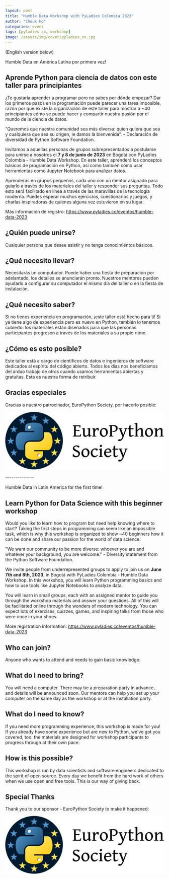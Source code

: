 ```yaml
---
layout: post
title: "Humble Data Workshop with PyLadies Colombia 2023"
author: "Cheuk Ho"
categories: event
tags: [pyladies co, workshop]
image: /assets/img/cover/pyladies_co.jpg
---
```


(English version below)

Humble Data en América Latina por primera vez!

## Aprende Python para ciencia de datos con este taller para principiantes

¿Te gustaría aprender a programar pero no sabes por dónde empezar? Dar los primeros pasos en la programación puede parecer una tarea imposible, razón por que existe la organización de este taller para mostrar a ~40 principiantes cómo se puede hacer y compartir nuestra pasión por el mundo de la ciencia de datos.

“Queremos que nuestra comunidad sea más diversa: quien quiera que sea y cualquiera que sea su origen, le damos la bienvenida”. – Declaración de diversidad de Python Software Foundation.

Invitamos a aquellas personas de grupos subrepresentados a postularse para unirse a nosotros el **7 y 8 de junio de 2023** en Bogotá con PyLadies Colombia - Humble Data Workshop. En este taller, aprenderá los conceptos básicos de programación en Python, así como también cómo usar herramientas como Jupyter Notebook para analizar datos.

Aprenderás en grupos pequeños, cada uno con un mentor asignado para guiarlo a través de los materiales del taller y responder sus preguntas. Todo esto será facilitado en línea a través de las maravillas de la tecnología moderna. Puedes esperar muchos ejercicios, cuestionarios y juegos, y charlas inspiradoras de quienes alguna vez estuvieron en su lugar.

Más información de registro: https://www.pyladies.co/eventos/humble-data-2023

## ¿Quién puede unirse?

Cualquier persona que desee asistir y no tenga conocimientos básicos.

## ¿Qué necesito llevar?

Necesitarás un computador. Puede haber una fiesta de preparación por adelantado, los detalles se anunciarán pronto. Nuestros mentores pueden ayudarlo a configurar su computador el mismo día del taller o en la fiesta de instalación.

## ¿Qué necesito saber?

Si no tienes experiencia en programación, ¡este taller está hecho para ti! Si ya tiene algo de experiencia pero es nuevo en Python, también lo tenemos cubierto: los materiales están diseñados para que las personas participantes progresen a través de los materiales a su propio ritmo.

## ¿Cómo es esto posible?

Este taller está a cargo de científicos de datos e ingenieros de software dedicados al espíritu del código abierto. Todos los días nos beneficiamos del arduo trabajo de otros cuando usamos herramientas abiertas y gratuitas. Esta es nuestra forma de retribuir.

## Gracias especiales

Gracias a nuestro patrocinador, EuroPython Society, por hacerlo posible:

[![EPS logo](/assets/img/logos/EPS-Logo-with-Text-v3-1024px-alpha.png)](https://www.europython-society.org/)

—------------

Humble Data in Latin America for the first time!

## Learn Python for Data Science with this beginner workshop

Would you like to learn how to program but need help knowing where to start? Taking the first steps in programming can seem like an impossible task, which is why this workshop is organized to show ~40 beginners how it can be done and share our passion for the world of data science.

"We want our community to be more diverse: whoever you are and whatever your background, you are welcome." - Diversity statement from the Python Software Foundation.

We invite people from underrepresented groups to apply to join us on **June 7th and 8th, 2023**, in Bogotá with PyLadies Colombia - Humble Data Workshop. In this workshop, you will learn Python programming basics and how to use tools like Jupyter Notebooks to analyze data.

You will learn in small groups, each with an assigned mentor to guide you through the workshop materials and answer your questions. All of this will be facilitated online through the wonders of modern technology. You can expect lots of exercises, quizzes, games, and inspiring talks from those who were once in your shoes.

More registration information: https://www.pyladies.co/eventos/humble-data-2023

## Who can join?

Anyone who wants to attend and needs to gain basic knowledge.

## What do I need to bring?

You will need a computer. There may be a preparation party in advance, and details will be announced soon. Our mentors can help you set up your computer on the same day as the workshop or at the installation party.

## What do I need to know?

If you need more programming experience, this workshop is made for you! If you already have some experience but are new to Python, we've got you covered, too: the materials are designed for workshop participants to progress through at their own pace.

## How is this possible?

This workshop is run by data scientists and software engineers dedicated to the spirit of open source. Every day we benefit from the hard work of others when we use open and free tools. This is our way of giving back.

## Special Thanks

Thank you to our sponsor - EuroPython Society to make it happened:

[![EPS logo](/assets/img/logos/EPS-Logo-with-Text-v3-1024px-alpha.png)](https://www.europython-society.org/)
